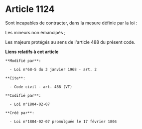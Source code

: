 # Article 1124

Sont incapables de contracter, dans la mesure définie par la loi : 

Les mineurs non émancipés ; 

Les majeurs protégés au sens de l'article 488 du présent code.

**Liens relatifs à cet article**

	**Modifié par**:

	  - Loi n°68-5 du 3 janvier 1968 - art. 2

	**Cite**:

	  - Code civil - art. 488 (VT)

	**Codifié par**:

	  - Loi n°1804-02-07

	**Créé par**:

	  - Loi n°1804-02-07 promulguée le 17 février 1804
